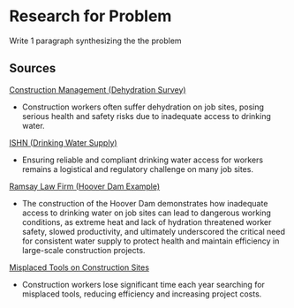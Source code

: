 # Research for Problem

Write 1 paragraph synthesizing the the problem

## Sources

[Construction Management (Dehydration Survey)](https://constructionmanagement.co.uk/dehydration-survey-reveals-health-risks-for-construction-workers/?utm_source=chatgpt.com)

- Construction workers often suffer dehydration on job sites, posing serious health and safety risks due to inadequate access to drinking water.

[ISHN (Drinking Water Supply)](https://www.ishn.com/articles/114690-ensuring-drinking-water-supply-for-workers-options-challenges-and-compliance?utm_source=chatgpt.com)

- Ensuring reliable and compliant drinking water access for workers remains a logistical and regulatory challenge on many job sites.

[Ramsay Law Firm (Hoover Dam Example)](https://www.ramsaylawfirm.com/blog/how-the-hoover-dam-shows-the-importance-of-drinking-water-on-construction-sites)

- The construction of the Hoover Dam demonstrates how inadequate access to drinking water on job sites can lead to dangerous working conditions, as extreme heat and lack of hydration threatened worker safety, slowed productivity, and ultimately underscored the critical need for consistent water supply to protect health and maintain efficiency in large-scale construction projects.

[Misplaced Tools on Construction Sites](https://www.abax.com/en-gb/blog/did-you-know-construction-workers-spend-38-hours-annually-looking-for-their-tools)

- Construction workers lose significant time each year searching for misplaced tools, reducing efficiency and increasing project costs.